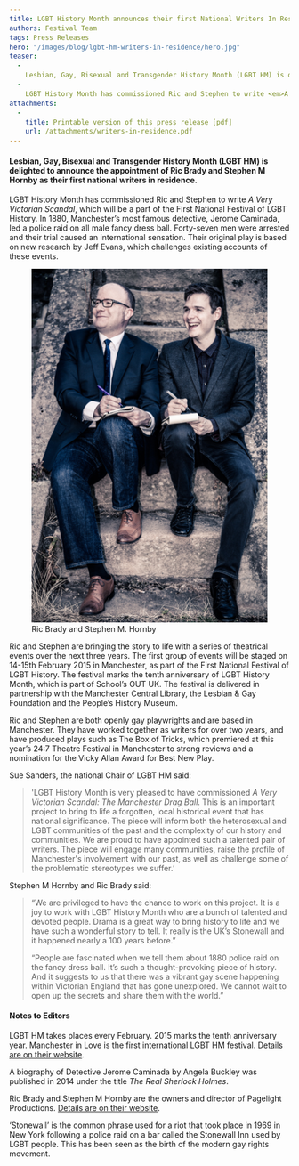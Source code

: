 ```yaml
---
title: LGBT History Month announces their first National Writers In Residence
authors: Festival Team
tags: Press Releases
hero: "/images/blog/lgbt-hm-writers-in-residence/hero.jpg"
teaser:
  -
    Lesbian, Gay, Bisexual and Transgender History Month (LGBT HM) is delighted to announce the appointment of Ric Brady and Stephen M Hornby as their first national writers in residence.
  -
    LGBT History Month has commissioned Ric and Stephen to write <em>A Very Victorian Scandal</em>, which will be a part of the First National Festival of LGBT History. In 1880, Manchester’s most famous detective, Jerome Caminada, led a police raid on all male fancy dress ball. Forty-seven men were arrested and their trial caused an international sensation. Their original play is based on new research by Jeff Evans, which challenges existing accounts of these events.
attachments: 
  -
    title: Printable version of this press release [pdf]
    url: /attachments/writers-in-residence.pdf
--- 
```

#### Lesbian, Gay, Bisexual and Transgender History Month (LGBT HM) is delighted to announce the appointment of Ric Brady and Stephen M Hornby as their first national writers in residence.


LGBT History Month has commissioned Ric and Stephen to write _A Very Victorian Scandal_, which will be a part of the First National Festival of LGBT History. In 1880, Manchester’s most famous detective, Jerome Caminada, led a police raid on all male fancy dress ball. Forty-seven men were arrested and their trial caused an international sensation. Their original play is based on new research by Jeff Evans, which challenges existing accounts of these events.

<figure>
    <img src="/images/blog/lgbt-hm-writers-in-residence/PagelightProductions-427x640.png" alt="Ric Brady and Stephen M. Hornby">
    <figcaption>Ric Brady and Stephen M. Hornby</figcaption>
</figure>

Ric and Stephen are bringing the story to life with a series of theatrical events over the next three years. The first group of events will be staged on 14-15th February 2015 in Manchester, as part of the First National Festival of LGBT History. The festival marks the tenth anniversary of LGBT History Month, which is part of School’s OUT UK. The festival is delivered in partnership with the Manchester Central Library, the Lesbian & Gay Foundation and the People’s History Museum.

Ric and Stephen are both openly gay playwrights and are based in Manchester. They have worked together as writers for over two years, and have produced plays such as The Box of Tricks, which premiered at this year’s 24:7 Theatre Festival in Manchester to strong reviews and a nomination for the Vicky Allan Award for Best New Play.

Sue Sanders, the national Chair of LGBT HM said: 

> 'LGBT History Month is very pleased to have commissioned _A Very Victorian Scandal: The Manchester Drag Ball_. This is an important project to bring to life a forgotten, local historical event that has national significance.  The piece will inform both the heterosexual and LGBT communities of the past and the complexity of our history and communities.  We are proud to have appointed such a talented pair of writers. The piece will engage many communities, raise the profile of Manchester's involvement with our past, as well as challenge some of the problematic stereotypes we suffer.’  

Stephen M Hornby and Ric Brady said:

> “We are privileged to have the chance to work on this project. It is a joy to work with LGBT History Month who are a bunch of talented and devoted people. Drama is a great way to bring history to life and we have such a wonderful story to tell. It really is the UK’s Stonewall and it happened nearly a 100 years before.”
> 
> “People are fascinated when we tell them about 1880 police raid on the fancy dress ball. It’s such a thought-provoking piece of history.  And it suggests to us that there was a vibrant gay scene happening within Victorian England that has gone unexplored. We cannot wait to open up the secrets and share them with the world.”

#### Notes to Editors

LGBT HM takes places every February. 2015 marks the tenth anniversary year.
Manchester in Love is the first international LGBT HM festival. [Details are on their website](http://lgbthistoryfestival.org/).

A biography of Detective Jerome Caminada by Angela Buckley was published in 2014 under the title _The Real Sherlock Holmes_.

Ric Brady and Stephen M Hornby are the owners and director of Pagelight Productions. [Details are on their website](http://www.pagelightp.com/).

‘Stonewall’ is the common phrase used for a riot that took place in 1969 in New York following a police raid on a bar called the Stonewall Inn used by LGBT people.  This has been seen as the birth of the modern gay rights movement.
